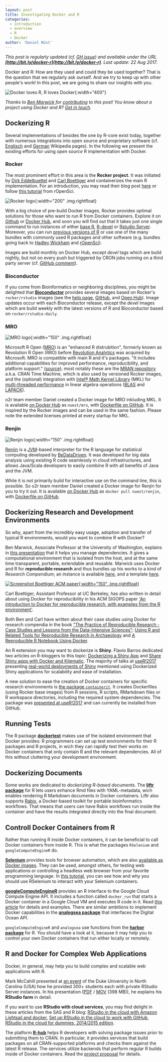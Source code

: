 ```yaml
---
layout: post
title: Investigating Docker and R
categories:
  - introduction
  - overview
  - R
  - Docker
author: 'Daniel Nüst'
---
```


_This post is regularly updated (cf. [GH issue](https://github.com/o2r-project/o2r-project.github.io/issues/10)) and available under the URL **[http://bit.ly/docker-r](http://bit.ly/docker-r)**. Last update: 22 Aug 2017._

Docker and R: How are they used and could they be used together?
That is the question that we regularly ask ourself. And we try to keep up with other people's work! In this post, we are going to share our insights with you.

![Docker loves R, R loves Docker](/public/images/docker-loves-r.png "Docker loves R, R loves Docker"){:width="400"}

_Thanks to [Ben Marwick](http://faculty.washington.edu/bmarwick/) for [contributing](https://github.com/o2r-project/o2r-project.github.io/pull/6) to this post! You know about a project using Docker and R? [Get in touch](https://github.com/o2r-project/o2r-project.github.io/issues/new)._

## Dockerizing R

Several implementations of besides the one by R-core exist today, together with numerous integrations into open source and proprietary software (cf. [Englisch](https://en.wikipedia.org/wiki/R_(programming_language)#Implementations) and [German](https://de.wikipedia.org/wiki/R_(Programmiersprache)#Alternative_Open-Source-Interpreter) Wikipedia pages). In the following we present the existing efforts for using _open source_ R implementation with Docker.

### Rocker

The most prominent effort<!--more--> in this area is the **Rocker project**. It was initiated by [Dirk Eddelbuettel](http://dirk.eddelbuettel.com/) and [Carl Boettiger](http://www.carlboettiger.info/) and containerizes the main R implementation. For an introduction, you may read their blog post [here](http://dirk.eddelbuettel.com/blog/2014/10/23/) or follow [this tutorial](http://ropenscilabs.github.io/r-docker-tutorial/) from rOpenSci.

![Rocker logo](/public/images/rocker-logo.png "Rocker logo"){:width="200" .img.rightfloat}

With a big choice of pre-build Docker images, Rocker provides optimal solutions for those who want to run R from Docker containers. Explore it on [Github](https://github.com/rocker-org/) or [Docker Hub](https://hub.docker.com/u/rocker/), and soon you will find out that it takes just one single command to run instances of either [base R](https://hub.docker.com/r/rocker/r-base/), [R-devel](https://hub.docker.com/r/rocker/r-devel/) or [Rstudio Server](https://hub.docker.com/r/rocker/rstudio/). Moreover, you can run [previous versions of R](https://hub.docker.com/r/rocker/r-versioned/) or use one of the many bundles with commonly used R packages and other software (e.g. bundles going back to [Hadley Wickham](https://hub.docker.com/r/rocker/hadleyverse/) and [rOpenSci](https://hub.docker.com/r/rocker/ropensci/)).

Images are build monthly on Docker Hub, except _devel_ tags which are build nightly, but not on every push but triggered by CRON jobs running on a third party server (cf. [GitHub comment](https://github.com/rocker-org/rocker-versioned/issues/42#issuecomment-316149983)).

### Bioconductor

If you come from Bioinformatics or neighboring disciplines, you might be delighted that [**Bioconductor**](http://bioconductor.org/) provides several images based on Rocker's `rocker/rstudio` images (see the [help page](http://bioconductor.org/help/docker/), [GitHub](https://github.com/Bioconductor/bioc_docker), and [Open Hub](https://hub.docker.com/u/bioconductor/)). Image updates occur with each Bioconductor release, except the _devel_ images which are build weekly with the latest versions of R and Bioconductor based on `rocker/rstudio-daily`.

### MRO

![MRO logo](/public/images/mro-logo.png "MRO logo (C) Microsoft"){:width="150" .img.rightfloat}

Microsoft R Open ([MRO](https://mran.revolutionanalytics.com/open)) is an "enhanced R distrubition", formerly known as Revolution R Open (RRO) before [Revolution Analytics](https://en.wikipedia.org/wiki/Revolution_Analytics) was acquired by Microsoft. MRO is compatible with main R and it's packages. "It includes additional capabilities for improved performance, reproducibility, and platform support." ([source](https://mran.revolutionanalytics.com/rro/)); most notably these are the [MRAN repository](http://mran.revolutionanalytics.com/) a.k.a. CRAN Time Machine, which is also used by versioned Rocker images, and the (optional) integration with [Intel® Math Kernel Library](https://software.intel.com/en-us/mkl) (MKL) for [multi-threaded performance](https://mran.revolutionanalytics.com/documents/rro/multithread) in linear algebra operations ([BLAS](https://en.wikipedia.org/wiki/Basic_Linear_Algebra_Subprograms) and [LAPACK](https://en.wikipedia.org/wiki/LAPACK)).

o2r team member Daniel created a Docker image for MRO inkluding MKL. It is available [on Docker Hub](https://hub.docker.com/r/nuest/mro/) as `nuest/mro`, with [Dockerfile on GitHub](https://github.com/nuest/mro-docker).
It is inspired by the Rocker images and can be used in the same fashion. Please note the extended licenses printed at every startup for MKL.

### Renjin

![Renjin logo](/public/images/renjin-logo-v4.svg "Renjin logo"){:width="150" .img.rightfloat}

[Renjin](http://www.renjin.org/about.html) is a [JVM](https://en.wikipedia.org/wiki/Java_virtual_machine)-based interpreter for the R language for statistical computing developed by [BeDataDriven](http://www.bedatadriven.com/). It was developed for big data analysis using existing R code seamlessly in cloud infrastructures, and allows Java/Scala developers to easily combine R with all benefits of Java and the JVM.

While it is not primarily build for interactive use on the command line, this is possible. So o2r team member Daniel created a Docker image for Renjin for you to try it out. It is available [on Docker Hub](https://hub.docker.com/r/nuest/renjin/) as `docker pull nuest/renjin`, with [Dockerfile on GitHub](https://github.com/nuest/renjin-docker).


## Dockerizing Research and Development Environments

So why, apart from the incredibly easy usage, adoption and transfer of typical R environments, would you want to combine R with Docker?

Ben Marwick, Associate Professor at the University of Washington, explains in [this presentation](https://benmarwick.github.io/UW-eScience-docker-for-reproducible-research/) that it helps you manage dependencies. It gives a computational environment that is isolated from the host, and at the same time transparent, portable, extendable and reusable. Marwick uses Docker and R for **reproducible research** and thus bundles up his works to a kind of *Research Compendium*; an instance is available [here](https://github.com/benmarwick/1989-excavation-report-Madjebebe), and a template [here](https://github.com/benmarwick/researchcompendium).

[![Screenshot Boettiger ACM paper](/public/images/boettiger-acm.jpg "Screenshot Boettiger ACM paper"){:width="150" .img.rightfloat}](https://doi.org/10.1145/2723872.2723882)

Carl Boettiger, Assistant Professor at UC Berkeley, has also written in detail about using Docker for reproducibility in his ACM SIGOPS paper ['An introduction to Docker for reproducible research, with examples from the R environment'](https://doi.org/10.1145/2723872.2723882).

Both Ben and Carl have written about their case studies using Docker for research compendia in the book ["The Practice of Reproducible Research - Case Studies and Lessons from the Data-Intensive Sciences"](https://www.gitbook.com/book/bids/the-practice-of-reproducible-research/details): [Using R and Related Tools for Reproducible Research in Archaeology](https://www.practicereproducibleresearch.org/case-studies/benmarwick.html) and [A Reproducible R Notebook Using Docker](https://www.practicereproducibleresearch.org/case-studies/cboettig.html).

An R extension you may want to dockerize is **Shiny**. Flavio Barros dedicated two articles on R-bloggers to this topic: [Dockerizing a Shiny App](https://www.r-bloggers.com/dockerizing-a-shiny-app/) and [Share Shiny apps with Docker and Kitematic](https://www.r-bloggers.com/share-your-shiny-apps-with-docker-and-kitematic/).
The majority of talks at [useR!2017](https://user2017.brussels) presenting [real-world deployments of Shiny](https://user2017.brussels/schedule) mentioned using Dockerized Shiny applications for scalability and ease of installation.

A new solution to ease the creation of Docker containers for specific research environments is [the package <code>containerit</code>](https://github.com/o2r-project/containerit).
It creates Dockerfiles (using Rocker base images) from R sessions, R scripts, RMarkdown files or R workspace directories, including the required system dependencies.
The package was [presented at useR!2017](http://o2r.info/2017/07/07/useR2017) and can currently be installed from GitHub.

## Running Tests

The R package [**dockertest**](https://github.com/traitecoevo/dockertest) makes use of the isolated environment that Docker provides: R programmers can set up test environments for their R packages and R projects, in wich they can rapidly test their works on Docker containers that only contain R and the relevant dependencies. All of this without cluttering your development environment.

## Dockerizing Documents

Some works are dedicated to _dockerizing R-based documents_. The [**liftr package**](http://liftr.me/) for R lets users enhance Rmd files with YAML-metadata, wich enables rendering R Markdown documents in Docker containers. Liftr also supports [Rabix](https://www.rabix.org/), a Docker-based toolkit for portable bioinformatics workflows. That means that users can have Rabix workflows run inside the container and have the results integrated directly into the final document. 

## Controll Docker Containers from R

Rather than running R inside Docker containers, it can be beneficial to call Docker containers from inside R. This is what the packages `RSelenium` and `googleComputeEngineR` do.

[**Selenium**](http://www.seleniumhq.org/) provides tools for browser automation, which are also [available as Docker images](https://hub.docker.com/u/selenium/). They can be used, amongst others, for testing web applications or controlling a headless web browser from your favorite programming language. In [this tutorial](https://rpubs.com/johndharrison/RSelenium-Docker), you can see how and why you should use RSelenium to interact with your Selenium containers.

[**googleComputeEngineR**](https://cloudyr.github.io/googleComputeEngineR/) provides an R interface to the Google Cloud Compute Engine API. It includes a function called `docker_run` that starts a Docker container in a Google Cloud VM and executes R code in it. Read [this article](https://cloudyr.github.io/googleComputeEngineR/articles/docker-ssh-futures.html) for details and examples. There are similar ambitions to implement Docker capabilities in the [**analogsea package**](https://github.com/sckott/analogsea) that interfaces the Digital Ocean API.

`googleComputeEngineR` and `analogsea` use functions from the [**harbor package**](https://github.com/wch/harbor/) for R. You should have a look at it, because it may help you to control your own Docker containers that run either locally or remotely.

## R and Docker for Complex Web Applications

Docker, in general, may help you to build complex and scalable web applications with R. 

Mark McCahill presented at [an event](https://sites.duke.edu/researchcomputing/2014/09/23/duke-docker-day-was-great/) of the Duke University in North Carolina (USA) how he provided 300+ students each with private RStudio Server instances. In his presentation ([PDF](https://sites.duke.edu/researchcomputing/files/2014/09/mccahill-DockerDays.pdf) / [MOV](https://people.duke.edu/~mdelong/mccahill-DockerDays.mov) (398 MB)), he explains his **RStudio farm** in detail. 

If you want to use **RStudio with cloud services**, you may find delight in these articles from the SAS and R blog: [RStudio in the cloud with Amazon Lightsail and docker](http://sas-and-r.blogspot.de/2016/12/rstudio-in-cloud-with-amazon-lightsail.html), [Set up RStudio in the cloud to work with GitHub](http://sas-and-r.blogspot.de/2016/01/set-up-rstudio-in-cloud-to-work-with.html), [RStudio in the cloud for dummies, 2014/2015 edition](http://sas-and-r.blogspot.de/2014/12/rstudio-in-cloud-for-dummies-20142015.html).

The platform [**R-hub**](https://github.com/r-hub) helps R developers with solving package issues prior to submitting them to CRAN. In particular, it provides services that build packages on all CRAN-supported platforms and checks them against the latest R release. The services utilize backends that perform regular R builds inside of Docker containers. Read the [project proposal](https://github.com/r-hub/proposal) for details.
